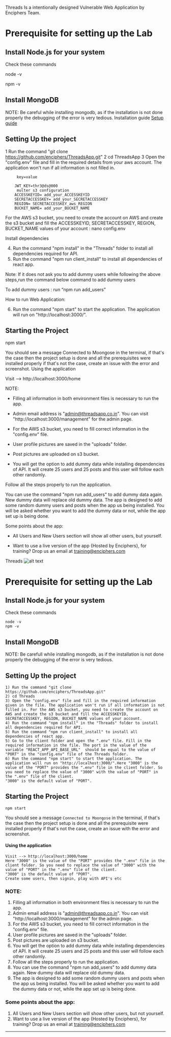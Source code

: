 Threads Is a intentionally designed Vulnerable Web Application by Enciphers Team.
  
# Prerequisite for setting up the Lab
 
## Install Node.js for your system

Check these commands

node -v

npm -v

## Install MongoDB

NOTE: Be careful while installing mongodb, as if the installation is not done properly the debugging of the error is very tedious. Installation guide [Setup guide](https://akarsh-enciphers.github.io/beta-Threads/setup/)

## Setting Up the project

1 Run the command "git clone https://github.com/enciphers/ThreadsApp.git"
2 cd ThreadsApp
3 Open the "config.env" file and fill in the required details from your aws account. The application won't run if all information is not filled in. 


```
     key=value

    JWT_KEY=thr3@ds@000
     multer s3 configuration
    ACCESSKEYID= add_your_ACCESSKEYID
    SECRETACCESSKEY= add_your_SECRETACCESSKEY
    REGION= SECRETACCESSKEY_aws_REGION
    BUCKET_NAME= add_your_BUCKET_NAME
```

For the AWS s3 bucket, you need to create the account on AWS and create the s3 bucket and fill the ACCESSKEYID, SECRETACCESSKEY, REGION, BUCKET_NAME values of your account :
nano config.env

Install dependencies

4) Run the command "npm install" in the "Threads" folder to install all dependencies required for API.
5) Run the command "npm run client_install" to install all dependencies of react app.

Note: If it does not ask you to add dummy users while following the above steps,run the command below command to add dummy users

To add dummy users : run “npm run add_users”

How to run Web Application:

6) Run the command "npm start" to start the application. The application will run on "http://localhost:3000/".

## Starting the Project

npm start

You should see a message Connected to Moongose in the terminal, if that's the case then the project setup is done and all the prerequisites were installed properly if that's not the case, create an issue with the error and screenshot.
Using the application

Visit --> http://localhost:3000/home

NOTE:

+ Filling all information in both environment files is necessary to run the app.

+ Admin email address is "admin@threadsapp.co.in". You can visit "http://localhost:3000/management" for the admin page.

+ For the AWS s3 bucket, you need to fill correct information in the "config.env" file.

+ User profile pictures are saved in the "uploads" folder.

+ Post pictures are uploaded on s3 bucket.

+ You will get the option to add dummy data while installing dependencies of API. It will create 25 users and 25 posts and this user will follow each other randomly.

Follow all the steps properly to run the application.

You can use the command "npm run add_users" to add dummy data again. New dummy data will replace old dummy data.
The app is designed to add some random dummy users and posts when the app us being installed. You will be asked whether you want to add the dummy data or not, while the app set up is being done.

Some points about the app:

+ All Users and New Users section will show all other users, but yourself.

+ Want to use a live version of the app {Hosted by Enciphers}, for training? Drop us an email at training@enciphers.com

Threads
![alt text](http://url/to/img.png)

# Prerequisite for setting up the Lab
 
##  Install Node.js for your system
 
Check these commands

```
node -v
npm -v
```
 
##  Install MongoDB
 
NOTE: Be carefull while installing mongodb, as if the installation is not done properly the debugging of the error is very tedious.
 
## Setting Up the project
 
```
1) Run the command "git clone https://github.com/enciphers/ThreadsApp.git"
2) cd Threads
3) Open the "config.env" file and fill in the required information given in the file. The application won't run if all information is not filled in. For the AWS s3 bucket, you need to create the account on AWS and create the s3 bucket and fill the ACCESSKEYID, SECRETACCESSKEY, REGION, BUCKET_NAME values of your account.
4) Run the command "npm install" in the "Threads" folder to install all dependencies required for API.
5) Run the command "npm run client_install" to install all dependencies of react app.
5) Go to the client folder and open the ".env" file. Fill in the required information in the file. The port in the value of the variable "REACT_APP_API_BASE_URL"  should be equal to the value of "PORT" in the "config.env" file of the Threads folder.
6) Run the command "npm start" to start the application. The application will run on "http://localhost:3000/".Here "3000" is the value of the "PORT" provides the ".env" file in the client folder. So you need to replace the value of "3000" with the value of "PORT" in the ".env" file of the client.
"3000" is the default value of "PORT".
```
 
## Starting the Project
 
```
npm start
```
 
You should see a message `Connected to Moongose` in the terminal, if that's the case then the project setup is done and all the prerequisite were installed properly
if that's not the case, create an issue with the error and screenshot.
 
#### Using the application
 
```
Visit --> http://localhost:3000/home
Here "3000" is the value of the "PORT" provides the ".env" file in the client folder. So you need to replace the value of "3000" with the value of "PORT" in the ".env" file of the client.
"3000" is the default value of "PORT".
Create some users, then signin, play with API's etc
```
 
### NOTE:
 
1. Filling all information in both environment files is necessary to run the app.
2. Admin email address is "[admin@threadsapp.co.in](mailto:admin@threadsapp.co.in)". You can visit "http://localhost:3000/management" for the admin page.
3. For the AWS s3 bucket, you need to fill correct information in the "config.env" file.
4. User profile pictures are saved in the "uploads" folder.
5. Post pictures are uploaded on s3 bucket.
6. You will get the option to add dummy data while installing dependencies of API. It will create 25 users and 25 posts and this user will follow each other randomly.
7. Follow all the steps properly to run the application.
8. You can use the command "npm run add_users" to add dummy data again. New dummy data will replace old dummy data.
9. The app is designed to add some random dummy users and posts when the app us being installed. You will be asked whether you want to add the dummy data or not, while the app set up is being done. 
 
### Some points about the app:

1. All Users and New Users section will show other users, but not yourself. 
2. Want to use a live version of the app {Hosted by Enciphers}, for training? Drop us an email at training@enciphers.com
 
 
 
--------------------
 
 
